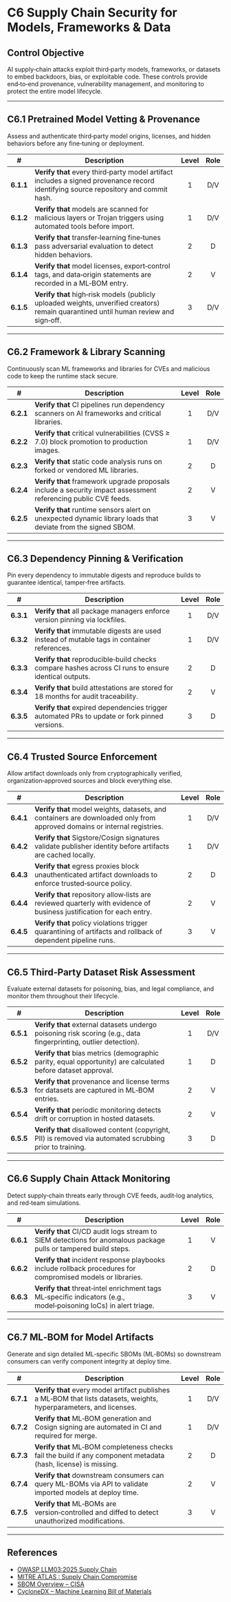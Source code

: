 # C6 Supply Chain Security for Models, Frameworks & Data

## Control Objective

AI supply‑chain attacks exploit third‑party models, frameworks, or datasets to embed backdoors, bias, or exploitable code. These controls provide end‑to‑end provenance, vulnerability management, and monitoring to protect the entire model lifecycle.

---

## C6.1 Pretrained Model Vetting & Provenance

Assess and authenticate third‑party model origins, licenses, and hidden behaviors before any fine‑tuning or deployment.

| # | Description | Level | Role |
|:--------:|---------------------------------------------------------------------------------------------------------------------|:---:|:---:|
| **6.1.1** | **Verify that** every third‑party model artifact includes a signed provenance record identifying source repository and commit hash. | 1 | D/V |
| **6.1.2** | **Verify that** models are scanned for malicious layers or Trojan triggers using automated tools before import. | 1 | D/V |
| **6.1.3** | **Verify that** transfer‑learning fine‑tunes pass adversarial evaluation to detect hidden behaviors. | 2 | D |
| **6.1.4** | **Verify that** model licenses, export‑control tags, and data‑origin statements are recorded in a ML‑BOM entry. | 2 | V |
| **6.1.5** | **Verify that** high‑risk models (publicly uploaded weights, unverified creators) remain quarantined until human review and sign‑off. | 3 | D/V |

---

## C6.2 Framework & Library Scanning

Continuously scan ML frameworks and libraries for CVEs and malicious code to keep the runtime stack secure.

| # | Description | Level | Role |
|:--------:|---------------------------------------------------------------------------------------------------------------------|:---:|:---:|
| **6.2.1** | **Verify that** CI pipelines run dependency scanners on AI frameworks and critical libraries. | 1 | D/V |
| **6.2.2** | **Verify that** critical vulnerabilities (CVSS ≥ 7.0) block promotion to production images. | 1 | D/V |
| **6.2.3** | **Verify that** static code analysis runs on forked or vendored ML libraries. | 2 | D |
| **6.2.4** | **Verify that** framework upgrade proposals include a security impact assessment referencing public CVE feeds. | 2 | V |
| **6.2.5** | **Verify that** runtime sensors alert on unexpected dynamic library loads that deviate from the signed SBOM. | 3 | V |

---

## C6.3 Dependency Pinning & Verification

Pin every dependency to immutable digests and reproduce builds to guarantee identical, tamper‑free artifacts.

| # | Description | Level | Role |
|:--------:|---------------------------------------------------------------------------------------------------------------------|:---:|:---:|
| **6.3.1** | **Verify that** all package managers enforce version pinning via lockfiles. | 1 | D/V |
| **6.3.2** | **Verify that** immutable digests are used instead of mutable tags in container references. | 1 | D/V |
| **6.3.3** | **Verify that** reproducible‑build checks compare hashes across CI runs to ensure identical outputs. | 2 | D |
| **6.3.4** | **Verify that** build attestations are stored for 18 months for audit traceability. | 2 | V |
| **6.3.5** | **Verify that** expired dependencies trigger automated PRs to update or fork pinned versions. | 3 | D |

---

## C6.4 Trusted Source Enforcement

Allow artifact downloads only from cryptographically verified, organization‑approved sources and block everything else.

| # | Description | Level | Role |
|:--------:|---------------------------------------------------------------------------------------------------------------------|:---:|:---:|
| **6.4.1** | **Verify that** model weights, datasets, and containers are downloaded only from approved domains or internal registries. | 1 | D/V |
| **6.4.2** | **Verify that** Sigstore/Cosign signatures validate publisher identity before artifacts are cached locally. | 1 | D/V |
| **6.4.3** | **Verify that** egress proxies block unauthenticated artifact downloads to enforce trusted‑source policy. | 2 | D |
| **6.4.4** | **Verify that** repository allow‑lists are reviewed quarterly with evidence of business justification for each entry. | 2 | V |
| **6.4.5** | **Verify that** policy violations trigger quarantining of artifacts and rollback of dependent pipeline runs. | 3 | V |

---

## C6.5 Third‑Party Dataset Risk Assessment

Evaluate external datasets for poisoning, bias, and legal compliance, and monitor them throughout their lifecycle.

| # | Description | Level | Role |
|:--------:|---------------------------------------------------------------------------------------------------------------------|:---:|:---:|
| **6.5.1** | **Verify that** external datasets undergo poisoning risk scoring (e.g., data fingerprinting, outlier detection). | 1 | D/V |
| **6.5.2** | **Verify that** bias metrics (demographic parity, equal opportunity) are calculated before dataset approval. | 1 | D |
| **6.5.3** | **Verify that** provenance and license terms for datasets are captured in ML‑BOM entries. | 2 | V |
| **6.5.4** | **Verify that** periodic monitoring detects drift or corruption in hosted datasets. | 2 | V |
| **6.5.5** | **Verify that** disallowed content (copyright, PII) is removed via automated scrubbing prior to training. | 3 | D |

---

## C6.6 Supply Chain Attack Monitoring

Detect supply‑chain threats early through CVE feeds, audit‑log analytics, and red‑team simulations.

| # | Description | Level | Role |
|:--------:|---------------------------------------------------------------------------------------------------------------------|:---:|:---:|
| **6.6.1** | **Verify that** CI/CD audit logs stream to SIEM detections for anomalous package pulls or tampered build steps. | 1 | V |
| **6.6.2** | **Verify that** incident response playbooks include rollback procedures for compromised models or libraries. | 2 | D ||
| **6.6.3** | **Verify that** threat‑intel enrichment tags ML‑specific indicators (e.g., model‑poisoning IoCs) in alert triage. | 3 | V |

---

## C6.7 ML‑BOM for Model Artifacts

Generate and sign detailed ML‑specific SBOMs (ML‑BOMs) so downstream consumers can verify component integrity at deploy time.

| # | Description | Level | Role |
|:--------:|---------------------------------------------------------------------------------------------------------------------|:---:|:---:|
| **6.7.1** | **Verify that** every model artifact publishes a ML‑BOM that lists datasets, weights, hyperparameters, and licenses. | 1 | D/V |
| **6.7.2** | **Verify that** ML‑BOM generation and Cosign signing are automated in CI and required for merge. | 1 | D/V |
| **6.7.3** | **Verify that** ML‑BOM completeness checks fail the build if any component metadata (hash, license) is missing. | 2 | D |
| **6.7.4** | **Verify that** downstream consumers can query ML-BOMs via API to validate imported models at deploy time. | 2 | V |
| **6.7.5** | **Verify that** ML‑BOMs are version‑controlled and diffed to detect unauthorized modifications. | 3 | V |

---

## References

* [OWASP LLM03:2025 Supply Chain](https://genai.owasp.org/llmrisk/llm032025-supply-chain/)
* [MITRE ATLAS : Supply Chain Compromise](https://atlas.mitre.org/techniques/AML.T0010)
* [SBOM Overview – CISA](https://www.cisa.gov/sbom)
* [CycloneDX – Machine Learning Bill of Materials](https://cyclonedx.org/capabilities/mlbom/)
